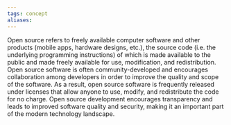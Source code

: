 ```yaml
---
tags: concept
aliases:
---
```


Open source refers to freely available computer software and other products (mobile apps, hardware designs, etc.), the source code (i.e. the underlying programming instructions) of which is made available to the public and made freely available for use, modification, and redistribution. Open source software is often community-developed and encourages collaboration among developers in order to improve the quality and scope of the software. As a result, open source software is frequently released under licenses that allow anyone to use, modify, and redistribute the code for no charge. Open source development encourages transparency and leads to improved software quality and security, making it an important part of the modern technology landscape.